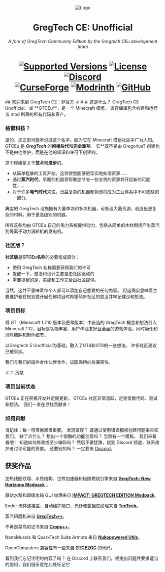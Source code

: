 <p align="center"><img src="https://user-images.githubusercontent.com/37029404/233205606-a7bb352a-eb0c-4484-9fc8-820255b996a4.png" alt="Logo"></p>
<h1 align="center">GregTech CE: Unofficial</h1>
<p align="center"><i>A fork of GregTech Community Edition by the Gregtech CEu development team</i></p>
<h1 align="center">
    <a href="https://www.curseforge.com/minecraft/mc-mods/gregtech-ce-unofficial"><img src="https://img.shields.io/badge/Available%20for-MC%201.12.2%20-informational?style=for-the-badge" alt="Supported Versions"></a>
    <a href="https://github.com/GregTechCEu/GregTech/blob/master/LICENSE"><img src="https://img.shields.io/github/license/GregTechCEu/GregTech?style=for-the-badge" alt="License"></a>
    <a href="https://discord.gg/bWSWuYvURP"><img src="https://img.shields.io/discord/701354865217110096?color=5464ec&label=Discord&style=for-the-badge" alt="Discord"></a>
    <br>
    <a href="https://www.curseforge.com/minecraft/mc-mods/gregtech-ce-unofficial"><img src="https://cf.way2muchnoise.eu/557242.svg?badge_style=for_the_badge" alt="CurseForge"></a>
    <a href="https://modrinth.com/mod/gregtech-ce-unofficial"><img src="https://img.shields.io/modrinth/dt/gregtech-ce-unofficial?logo=modrinth&label=&suffix=%20&style=for-the-badge&color=2d2d2d&labelColor=5ca424&logoColor=1c1c1c" alt="Modrinth"></a>
    <a href="https://github.com/GregTechCEu/GregTech/releases"><img src="https://img.shields.io/github/downloads/GregTechCEu/GregTech/total?sort=semver&logo=github&label=&style=for-the-badge&color=2d2d2d&labelColor=545454&logoColor=FFFFFF" alt="GitHub"></a>
</h1>
## 欢迎来到 GregTech CE：非官方
＃＃＃ 这是什么？
GregTech CE Unofficial，或 **GTCEu**，是一个 Minecraft 模组。 该存储库包含构建和运行该 mod 所需的所有代码和资产。

### 格雷科技？
是的，您之前可能听说过这个名字，因为它在 Minecraft 模组社区中广为人知。 GTCEu 是 _**GregTech**_ 的**间接后代**和**完全重写**。 它**既不是由 GregoriusT 创建也不是由他维护，而是在他的知识和许可下创建的。

这个模组是关于**技术**和**进步**的。
* 从简单粗暴的工具开始，这将使您能够更现实地处理资源......
* 通过**蒸汽时代**，早期的机器将帮助您节省一些宝贵的资源并开启新的可能性......
* 对于许多**电气时代**来说，日益复杂的机器和物流将成为工业体系中不可或缺的一部分。

典型的 GregTech 设施拥有大量单块和多块机器，可处理大量资源，创造出更复杂的材料，用于更高级别的机器。

所有这些均由 GTCEu 自己的电力系统提供动力，包括从简单的木材燃烧产生蒸汽到等离子动力涡轮机的发电机。

### 社区版？
**社区版**是**GTCEu名称**的必要组成部分：
* 使用 GregTech 名称需要获得我们的许可
* 提醒一下，想法和设计主要是由社区驱动的
* 需要提醒的是，实施和工作完全由社区提供。

当然，这并不意味着每个人都可以添加自己想要的任何内容。 但这确实意味着主要维护者在规划或开展任何项目时希望倾听社区的意见并牢记建议和想法。

### 项目目标
将 GT（Minecraft 1.7.10 版本及更早版本）中首选的 GregTech 概念和想法引入 Minecraft 1.12，目标是功能丰富、用户体验友好且全面的游戏体验，同时简化和消除臃肿和制作细节。

以Gregtech 5 Unofficial为基础，融入了GT4和GT6的一些想法。 许多社区建议已被采纳。

我们与我们的插件合作伙伴合作，试图保持向后兼容性。

＃＃ 贡献
### 项目当前状态
GTCEu 正在积极开发并定期更新。 GTCEu 社区非常活跃，定期贡献代码、测试和想法。
我们一直在寻找贡献者！

### 如何贡献
请记住：每一项贡献都很重要。
发现错误？ 请通过使用错误模板创建问题来告知我们。
缺了点什么？ 想出一个很酷的功能创意吗？ 当然有一个模板。 我们来看看吧！
知道如何修改或至少编码吗？ 然后不要犹豫，跳到 Discord 频道，联系维护者讨论可能的贡献。
还要别的吗？ 一定要来 [Discord](https://discord.gg/bWSWuYvURP)。

## 获奖作品
加热线圈纹理、木质结构、世界加速器和极限燃烧引擎来自 **[GregTech: New Horizons Modpack](https://www.curseforge.com/minecraft/modpacks/gt-new-horizons)** 。

原始水泵和超级水箱 GUI 纹理来自 **[IMPACT: GREGTECH EDITION Modpack](https://gtimpact.space/)**。

Ender 流体连接盖、自动维护舱口、光纤和数据库纹理来自 **[TecTech](https://github.com/Technus/TecTech)**。

蒸汽研磨机来自 **[GregTech++](https://www.curseforge.com/minecraft/mc-mods/gregtech-gt-gtplusplus)**。

不再是菜鸟的证书来自 **[Crops++](https://www.curseforge.com/minecraft/mc-mods/berry)**。

NanoMuscle 和 QuarkTech Suite Armors 来自 **[Nukepowered Utils](https://www.curseforge.com/minecraft/mc-mods/nukepowered-utils)**。

OpenComputers 兼容性有一些来自 **[GTCE2OC](https://www.curseforge.com/minecraft/mc-mods/gtce2oc)** 的代码。

看到我们忘记注明的内容了吗？ 在 Discord 上联系我们，或提出问题并要求适当的信用，我们很乐意在此处标记它
